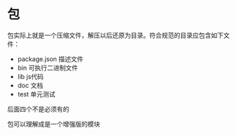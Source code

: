 # 包

包实际上就是一个压缩文件，解压以后还原为目录。符合规范的目录应包含如下文件：

- package.json  描述文件
- bin    可执行二进制文件
- lib    js代码
- doc    文档
- test   单元测试

后面四个不是必须有的

包可以理解成是一个增强版的模块
